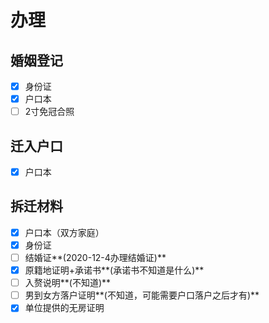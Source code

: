 # 办理

## 婚姻登记
- [x] 身份证
- [x] 户口本
- [ ] 2寸免冠合照

## 迁入户口

- [x] 户口本


## 拆迁材料

- [x] 户口本（双方家庭）
- [x] 身份证
- [ ] 结婚证**(2020-12-4办理结婚证)**
- [x] 原籍地证明+承诺书**(承诺书不知道是什么)**
- [ ] 入赘说明**(不知道)**
- [ ] 男到女方落户证明**(不知道，可能需要户口落户之后才有)**
- [x] 单位提供的无房证明

